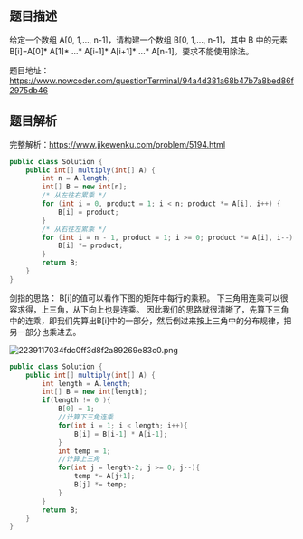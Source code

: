 ## 题目描述

给定一个数组 A[0, 1,..., n-1]，请构建一个数组 B[0, 1,..., n-1]，其中 B 中的元素 B[i]=A[0]* A[1]* ...* A[i-1]* A[i+1]* ...* A[n-1]。要求不能使用除法。

题目地址：https://www.nowcoder.com/questionTerminal/94a4d381a68b47b7a8bed86f2975db46

## 题目解析

完整解析：https://www.jikewenku.com/problem/5194.html

```java
public class Solution {
    public int[] multiply(int[] A) {
        int n = A.length;
        int[] B = new int[n];
        /* 从左往右累乘 */
        for (int i = 0, product = 1; i < n; product *= A[i], i++) {
            B[i] = product;
        }
        /* 从右往左累乘 */
        for (int i = n - 1, product = 1; i >= 0; product *= A[i], i--) {
            B[i] *= product;
        }
        return B;
    }
}
```

剑指的思路：
B[i]的值可以看作下图的矩阵中每行的乘积。
下三角用连乘可以很容求得，上三角，从下向上也是连乘。
因此我们的思路就很清晰了，先算下三角中的连乘，即我们先算出B[i]中的一部分，然后倒过来按上三角中的分布规律，把另一部分也乘进去。

![2239117034fdc0ff3d8f2a89269e83c0.png](evernotecid://113C0B43-B030-456A-9E07-400447648BD8/appyinxiangcom/19492832/ENResource/p12093)

```java
public class Solution {
    public int[] multiply(int[] A) {
        int length = A.length;
        int[] B = new int[length];
        if(length != 0 ){
            B[0] = 1;
            //计算下三角连乘
            for(int i = 1; i < length; i++){
                B[i] = B[i-1] * A[i-1];
            }
            int temp = 1;
            //计算上三角
            for(int j = length-2; j >= 0; j--){
                temp *= A[j+1];
                B[j] *= temp;
            }
        }
        return B;
    }
}
```

